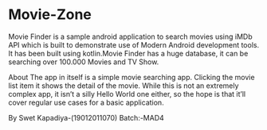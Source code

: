 # Movie-Zone

Movie Finder is a sample android application to search movies using iMDb API which is built to demonstrate use of Modern Android development tools.
It has been built using kotlin.Movie Finder has a huge database, it can be searching over 100.000 Movies and TV Show. 

About
The app in itself is a simple movie searching app. Clicking the movie list item it shows the detail of the movie. 
While this is not an extremely complex app, it isn’t a silly Hello World one either, so the hope is that it’ll cover regular use cases for a basic application.

By Swet Kapadiya-(19012011070)
Batch:-MAD4